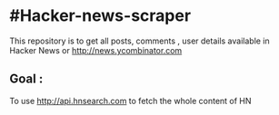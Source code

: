 #Hacker-news-scraper
===================

This repository  is to get all posts, comments , user details available in Hacker News or http://news.ycombinator.com

## Goal :

To use http://api.hnsearch.com to fetch the whole content of HN

